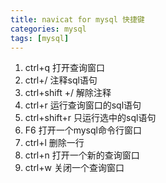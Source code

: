 ```yaml
---
title: navicat for mysql 快捷键
categories: mysql   
tags: [mysql]
---
```



1. ctrl+q           打开查询窗口
2. ctrl+/            注释sql语句
3. ctrl+shift +/  解除注释
4. ctrl+r           运行查询窗口的sql语句
5. ctrl+shift+r   只运行选中的sql语句
6. F6               打开一个mysql命令行窗口
7. ctrl+l            删除一行
8. ctrl+n           打开一个新的查询窗口
9. ctrl+w          关闭一个查询窗口


